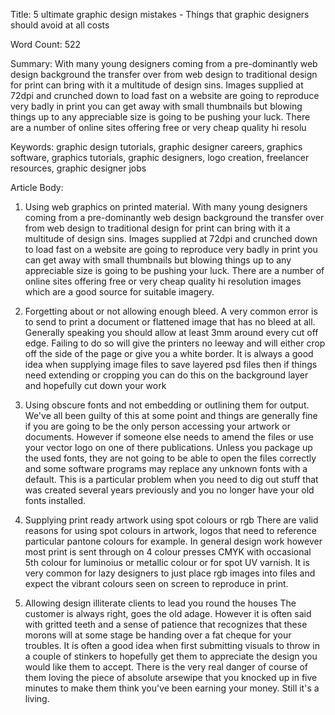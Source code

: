 Title: 
5 ultimate graphic design mistakes - Things that graphic designers should avoid at all costs

Word Count:
522

Summary:
With many young designers coming from a pre-dominantly web design background the transfer over from web design to traditional design for print can bring with it a multitude of design sins. Images supplied at 72dpi and crunched down to load fast on a website are going to reproduce very badly in print you can get away with small thumbnails but blowing things up to any appreciable size is going to be pushing your luck. There are a number of online sites offering free or very cheap quality hi resolu


Keywords:
graphic design tutorials, graphic designer careers, graphics software, graphics tutorials, graphic designers, logo creation, freelancer resources, graphic designer jobs


Article Body:
1. Using web graphics on printed material.
With many young designers coming from a pre-dominantly web design background the transfer over from web design to traditional design for print can bring with it a multitude of design sins. Images supplied at 72dpi and crunched down to load fast on a website are going to reproduce very badly in print you can get away with small thumbnails but blowing things up to any appreciable size is going to be pushing your luck. There are a number of online sites offering free or very cheap quality hi resolution images which are a good source for suitable imagery.

2. Forgetting about or not allowing enough bleed.
A very common error is to send to print a document or flattened image that has no bleed at all. Generally speaking you should allow at least 3mm around every cut off edge. Failing to do so will give the printers no leeway and will either crop off the side of the page or give you a white border. It is always a good idea when supplying image files to save layered psd files then if things need extending or cropping you can do this on the background layer and hopefully cut down your work

3. Using obscure fonts and not embedding or outlining them for output.
We've all been guilty of this at some point and things are generally fine if you are going to be the only person accessing your artwork or documents. However if someone else needs to amend the files or use your vector logo on one of there publications. Unless you package up the used fonts, they are not going to be able to open the files correctly and some software programs may replace any unknown fonts with a default. This is a particular problem when you need to dig out stuff that was created several years previously and you no longer have your old fonts installed.

4. Supplying print ready artwork using spot colours or rgb
There are valid reasons for using spot colours in artwork, logos that need to reference particular pantone colours for example. In general design work however most print is sent through on 4 colour presses CMYK with occasional 5th colour for luminoius or metallic colour or for spot UV varnish. It is very common for lazy designers to just place rgb images into files and expect the vibrant colours seen on screen to reproduce in print.

5. Allowing design illiterate clients to lead you round the houses
The customer is always right, goes the old adage. However it is often said with gritted teeth and a sense of patience that recognizes that these morons will at some stage be handing over a fat cheque for your troubles. It is often a good idea when first submitting visuals to throw in a couple of stinkers to hopefully get them to appreciate the design you would like them to accept. There is the very real danger of course of them loving the piece of absolute arsewipe that you knocked up in five minutes to make them think you've been earning your money. Still it's a living.


